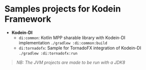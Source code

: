 # Samples projects for Kodein Framework

- **Kodein-DI**
    - `di:common`: Kotlin MPP sharable library with Kodein-DI implementation `./gradlew :di:common:build`
    - `di:tornadofx`: Sample for TornadoFX integration of Kodein-DI `./gradlew :di:tornadofx:run`

> _NB: The JVM projects are made to be run with a JDK8_ 